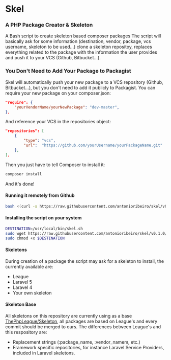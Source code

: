 # Skel
### A PHP Package Creator & Skeleton

A Bash script to create skeleton based composer packages
The script will basically ask for some information (destination, vendor, package, vcs username, skeleton to be used...) clone a skeleton repositoy, replaces everything related to the package with the information the user provides and push it to your VCS (Github, Bitbucket...).

### You Don't Need to Add Your Package to Packagist

Skel will automatically push your new package to a VCS repository (Github, Bitbucket...), but you don't need to add it publicly to Packagist. You can require your new package on your composer.json:  

``` json
"require": {
    "yourVendorName/yourNewPackage": "dev-master",
},
```

And reference your VCS in the repositories object:  

``` json
"repositories": [
    {
        "type": "vcs",
        "url":  "https://github.com/yourUsername/yourPackageName.git"
    },
],
```

Then you just have to tell Composer to install it:
  
  
``` bash
composer install
```

And it's done!

#### Running it remotely from Github

``` bash
bash <(curl -s https://raw.githubusercontent.com/antonioribeiro/skel/v0.1.0/skel.sh)
```

#### Installing the script on your system

``` bash
DESTINATION=/usr/local/bin/skel.sh
sudo wget https://raw.githubusercontent.com/antonioribeiro/skel/v0.1.0/skel.sh -v -O $DESTINATION
sudo chmod +x $DESTINATION 
```

#### Skeletons

During creation of a package the script may ask for a skeleton to install, the currently available are:

* League
* Laravel 5
* Laravel 4
* Your own skeleton

#### Skeleton Base

All skeletons on this repository are currently using as a base [ThePhpLeague/Skeleton](https://github.com/thephpleague/skeleton), all packages are based on League's and every commit should be merged to ours. The differences between League's and this respository are:
  
* Replacement strings (:package_name, :vendor_namem, etc.)
* Framework specific repositories, for instance Laravel Service Providers, included in Laravel skeletons.

#
